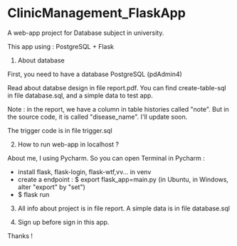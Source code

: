 # ClinicManagement_FlaskApp
A web-app project for Database subject in university.


This app using : PostgreSQL + Flask

1. About database

First, you need to have a database PostgreSQL (pdAdmin4)

Read about databse design in file report.pdf. You can find create-table-sql in file database.sql, and a simple data to test app.

Note : in the report, we have a column in table histories called "note". But in the source code, it is called "disease_name". I'll update soon. 





The trigger code is in file trigger.sql


2. How to run web-app in localhost ?

About me, I using Pycharm. So you can open Terminal in Pycharm :
+ install flask, flask-login, flask-wtf,vv... in venv
+ create a endpoint : $ export flask_app=main.py (in Ubuntu, in Windows, alter "export" by "set")
+ $ flask run

3. All info about project is in file report. A simple data is in file database.sql

4. Sign up before sign in this app.

Thanks !
